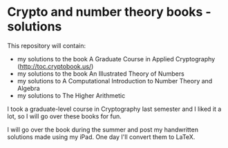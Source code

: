 # Crypto and number theory books - solutions
This repository will contain:
- my solutions to the book A Graduate Course in Applied Cryptography (http://toc.cryptobook.us/)
- my solutions to the book An Illustrated Theory of Numbers
- my solutions to A Computational Introduction to Number Theory and Algebra
- my solutions to The Higher Arithmetic

I took a graduate-level course in Cryptography last semester and I liked it a lot,
so I will go over these books for fun.

I will go over the book during the summer and post my handwritten solutions made using my iPad.
One day I'll convert them to LaTeX.
